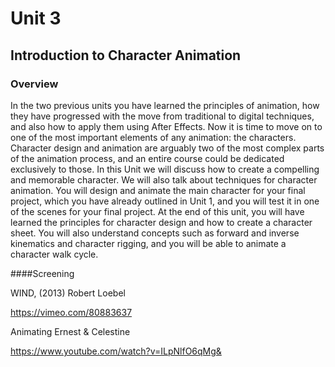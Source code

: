 # Unit 3

## Introduction to Character Animation

### Overview

In the two previous units you have learned the principles of animation, how they have progressed with the move from traditional to digital techniques, and also how to apply them using After Effects. Now it is time to move on to one of  the most important elements of any animation: the characters. Character design and animation are arguably two of the most complex parts of the animation process, and an entire course could be dedicated exclusively to those. In this Unit we will discuss how to create a compelling and memorable character. We will also talk about techniques for character animation. You will design and animate the main character for your final project, which you have already outlined in Unit 1, and you will test it in one of the scenes for your final project. At the end of this unit, you will have learned the principles for character design and how to create a character sheet. You will also understand concepts such as forward and inverse kinematics and character rigging, and you will be able to animate a character walk cycle.

####Screening

WIND, (2013) Robert Loebel

https://vimeo.com/80883637

Animating Ernest & Celestine

https://www.youtube.com/watch?v=ILpNlfO6qMg&




